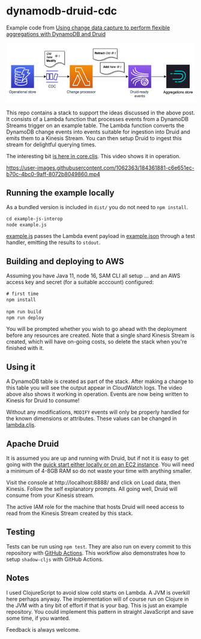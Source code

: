 # dynamodb-druid-cdc

Example code from [Using change data capture to perform flexible aggregations with DynamoDB and Druid](https://alexjreid.dev/posts/druid-cdc/)

![DynamoDB to Druid, via Lambda and Kinesis](doc/ddb-druid-cdc.png)

This repo contains a stack to support the ideas discussed in the above post. It consists of a Lambda function that processes events from a DynamoDB Streams trigger on an example table. The Lambda function converts the DynamoDB change events into events suitable for ingestion into Druid and emits them to a Kinesis Stream. You can then setup Druid to ingest this stream for delightful querying times.

The interesting bit [is here in core.cljs](src/ddbcdc/core.cljs). This video shows it in operation.

https://user-images.githubusercontent.com/1062363/184361881-c6e651ec-b70c-4bc0-9aff-8072b8049860.mp4

## Running the example locally

As a bundled version is included in `dist/` you do not need to `npm install`.

```
cd example-js-interop
node example.js
```

[example.js](example-js-interop/example.js) passes the Lambda event payload in [example.json](example-js-interop/example.json) through a test handler, emitting the results to `stdout`. 

## Building and deploying to AWS

Assuming you have Java 11, node 16, SAM CLI all setup ... and an AWS access key and secret (for a suitable acccount) configured:

```
# first time
npm install

npm run build
npm run deploy
```

You will be prompted whether you wish to go ahead with the deployment before any resources are created. Note that a single shard Kinesis Stream is created, which will have on-going costs, so delete the stack when you're finished with it.

## Using it

A DynamoDB table is created as part of the stack. After making a change to this table you will see the output appear in CloudWatch logs. The video above also shows it working in operation. Events are now being written to Kinesis for Druid to consume!

Without any modifications, `MODIFY` events will only be properly handled for the known dimensions or attributes. These values can be changed in [lambda.cljs](src/ddbcdc/lambda.cljs#L38).

## Apache Druid

It is assumed you are up and running with Druid, but if not it is easy to get going with the [quick start either locally or on an EC2 instance](https://druid.apache.org/docs/latest/tutorials/index.html). You will need a minimum of 4-8GB RAM so do not waste your time with anything smaller.

Visit the console at http://localhost:8888/ and click on Load data, then Kinesis. Follow the self explanatory prompts. All going well, Druid will consume from your Kinesis stream. 

The active IAM role for the machine that hosts Druid will need access to read from the Kinesis Stream created by this stack.

## Testing

Tests can be run using `npm test`. They are also run on every commit to this repository with [GitHub Actions](.github/workflows/test.yaml). This workflow also demonstrates how to setup `shadow-cljs` with GitHub Actions.

## Notes

I used ClojureScript to avoid slow cold starts on Lambda. A JVM is overkill here perhaps anyway. The implementation will of course run on Clojure in the JVM with a tiny bit of effort if that is your bag. This is just an example repository. You could implement this pattern in straight JavaScript and save some time, if you wanted.

Feedback is always welcome.
